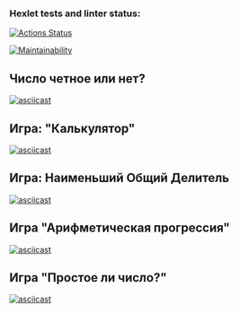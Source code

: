 ### Hexlet tests and linter status:
[![Actions Status](https://github.com/nikki35944/php-project-lvl1/workflows/hexlet-check/badge.svg)](https://github.com/nikki35944/php-project-lvl1/actions)

[![Maintainability](https://api.codeclimate.com/v1/badges/0e95ca1fc2ccd166d7b2/maintainability)](https://codeclimate.com/github/nikki35944/php-project-lvl1/maintainability)

## Число четное или нет?
[![asciicast](https://asciinema.org/a/Qjv9BEJM3Pj164frZSleXj8T8.svg)](https://asciinema.org/a/Qjv9BEJM3Pj164frZSleXj8T8)

## Игра: "Калькулятор"
[![asciicast](https://asciinema.org/a/V5U77dwEsedZoUFCyqqG2XpfQ.svg)](https://asciinema.org/a/V5U77dwEsedZoUFCyqqG2XpfQ)

## Игра: Наименьший Общий Делитель
[![asciicast](https://asciinema.org/a/gPZcwexapaCV57QyRKqDr8Olg.svg)](https://asciinema.org/a/gPZcwexapaCV57QyRKqDr8Olg)

## Игра "Арифметическая прогрессия"
[![asciicast](https://asciinema.org/a/QTBsn5IgtrO1C2YvjflnF5oBv.svg)](https://asciinema.org/a/QTBsn5IgtrO1C2YvjflnF5oBv)

## Игра "Простое ли число?"
[![asciicast](https://asciinema.org/a/lCxheshTC94qBVWNw0sdtlE8z.svg)](https://asciinema.org/a/lCxheshTC94qBVWNw0sdtlE8z)

